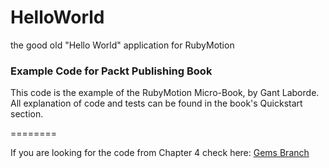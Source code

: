 HelloWorld
==========

the good old "Hello World" application for RubyMotion

### Example Code for Packt Publishing Book ###

This code is the example of the RubyMotion Micro-Book, by Gant Laborde.
All explanation of code and tests can be found in the book's Quickstart section.

========

If you are looking for the code from Chapter 4 check here:
[Gems Branch](https://github.com/GantMan/HelloWorld/tree/gem_refactor)
